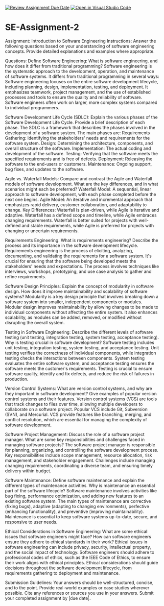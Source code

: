 [![Review Assignment Due Date](https://classroom.github.com/assets/deadline-readme-button-24ddc0f5d75046c5622901739e7c5dd533143b0c8e959d652212380cedb1ea36.svg)](https://classroom.github.com/a/-ucQIGTc)
[![Open in Visual Studio Code](https://classroom.github.com/assets/open-in-vscode-718a45dd9cf7e7f842a935f5ebbe5719a5e09af4491e668f4dbf3b35d5cca122.svg)](https://classroom.github.com/online_ide?assignment_repo_id=15210735&assignment_repo_type=AssignmentRepo)
# SE-Assignment-2
Assignment: Introduction to Software Engineering
Instructions:
Answer the following questions based on your understanding of software engineering concepts. Provide detailed explanations and examples where appropriate.

Questions:
Define Software Engineering:
What is software engineering, and how does it differ from traditional programming?
Software engineering is the systematic approach to the development, operation, and maintenance of software systems.
It differs from traditional programming in several ways:
Software engineering focuses on the entire software development lifecycle, including planning, design, implementation, testing, and deployment.
It emphasizes teamwork, project management, and the use of established processes and tools to ensure the quality and reliability of software.
Software engineers often work on larger, more complex systems compared to individual programmers.


Software Development Life Cycle (SDLC):
Explain the various phases of the Software Development Life Cycle. Provide a brief description of each phase.
The SDLC is a framework that describes the phases involved in the development of a software system.
The main phases are:
Requirements Gathering: Identifying the stakeholders' needs and requirements for the software system.
Design: Determining the architecture, components, and overall structure of the software.
Implementation: The actual coding and development of the software.
Testing: Verifying that the software meets the specified requirements and is free of defects.
Deployment: Releasing the software to the end-users or customers.
Maintenance: Ongoing support, bug fixes, and updates to the software.

Agile vs. Waterfall Models:
Compare and contrast the Agile and Waterfall models of software development. What are the key differences, and in what scenarios might each be preferred?
Waterfall Model: A sequential, linear approach to software development, with each phase completed before the next one begins.
Agile Model: An iterative and incremental approach that emphasizes rapid delivery, customer collaboration, and adaptability to change.
Key Differences:
Waterfall is plan-driven, while Agile is iterative and adaptive.
Waterfall has a defined scope and timeline, while Agile embraces changing requirements.
Waterfall is better suited for projects with well-defined and stable requirements, while Agile is preferred for projects with changing or uncertain requirements.

Requirements Engineering:
What is requirements engineering? Describe the process and its importance in the software development lifecycle.
Requirements engineering is the process of eliciting, analyzing, documenting, and validating the requirements for a software system.
It's crucial for ensuring that the software being developed meets the stakeholders' needs and expectations.
The process involves techniques like interviews, workshops, prototyping, and use case analysis to gather and refine requirements.


Software Design Principles:
Explain the concept of modularity in software design. How does it improve maintainability and scalability of software systems?
Modularity is a key design principle that involves breaking down a software system into smaller, independent components or modules.
Modular design improves maintainability by allowing changes to be made to individual components without affecting the entire system.
It also enhances scalability, as modules can be added, removed, or modified without disrupting the overall system.

Testing in Software Engineering:
Describe the different levels of software testing (unit testing, integration testing, system testing, acceptance testing). Why is testing crucial in software development?
Software testing includes unit testing, integration testing, system testing, and acceptance testing.
Unit testing verifies the correctness of individual components, while integration testing checks the interactions between components.
System testing evaluates the entire software system, and acceptance testing ensures the software meets the customer's requirements.
Testing is crucial to ensure software quality, identify and fix defects, and reduce the risk of failures in production.


Version Control Systems:
What are version control systems, and why are they important in software development? Give examples of popular version control systems and their features.
Version control systems (VCS) are tools that track changes to files over time, allowing multiple developers to collaborate on a software project.
Popular VCS include Git, Subversion (SVN), and Mercurial.
VCS provide features like branching, merging, and conflict resolution, which are essential for managing the complexity of software development.


Software Project Management:
Discuss the role of a software project manager. What are some key responsibilities and challenges faced in managing software projects?
The software project manager is responsible for planning, organizing, and controlling the software development process.
Key responsibilities include scope management, resource allocation, risk management, and stakeholder engagement.
Challenges include managing changing requirements, coordinating a diverse team, and ensuring timely delivery within budget.


Software Maintenance:
Define software maintenance and explain the different types of maintenance activities. Why is maintenance an essential part of the software lifecycle?
Software maintenance involves activities like bug fixing, performance optimization, and adding new features to an existing software system.
The main types of maintenance are corrective (fixing bugs), adaptive (adapting to changing environments), perfective (enhancing functionality), and preventive (improving maintainability).
Maintenance is essential to keep software systems up-to-date, secure, and responsive to user needs.


Ethical Considerations in Software Engineering:
What are some ethical issues that software engineers might face? How can software engineers ensure they adhere to ethical standards in their work?
Ethical issues in software engineering can include privacy, security, intellectual property, and the social impact of technology.
Software engineers should adhere to professional codes of ethics, such as the IEEE Code of Ethics, to ensure their work aligns with ethical principles.
Ethical considerations should guide decisions throughout the software development lifecycle, from requirements gathering to deployment and maintenance.


Submission Guidelines:
Your answers should be well-structured, concise, and to the point.
Provide real-world examples or case studies wherever possible.
Cite any references or sources you use in your answers.
Submit your completed assignment by [due date].
